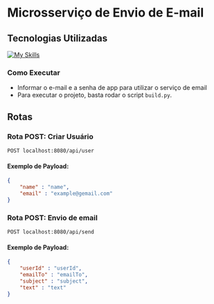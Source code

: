 # Microsserviço de Envio de E-mail

## Tecnologias Utilizadas
[![My Skills](https://skillicons.dev/icons?i=java,spring,kafka,postgresql,docker)](https://skillicons.dev)


### Como Executar
- Informar o e-mail e a senha de app para utilizar o serviço de email
- Para executar o projeto, basta rodar o script `build.py`.

## Rotas

### Rota POST: Criar Usuário
`POST localhost:8080/api/user`

#### Exemplo de Payload:
```json
{
	"name" : "name",
	"email" : "example@gemail.com"
}
```
### Rota POST: Envio de email
 `POST localhost:8080/api/send`

 #### Exemplo de Payload:
```json
{
	"userId" : "userId",
	"emailTo" : "emailTo",
	"subject" : "subject",
	"text" : "text"
}
```